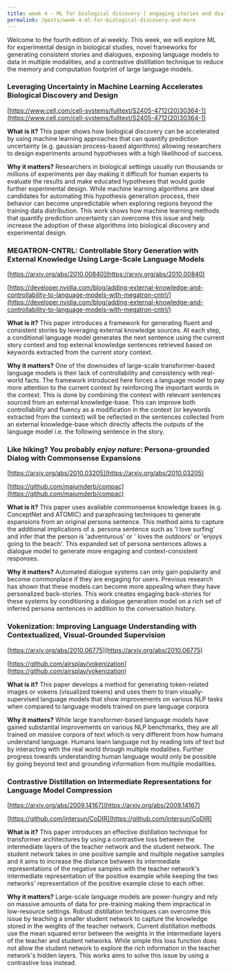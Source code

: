 ```yaml
---
title: week 4 - ML for biological discovery | engaging stories and dialogues | vokenization and contrastive distillation
permalink: /posts/week-4-ml-for-biological-discovery-and-more
---
```

Welcome to the fourth edition of ai weekly. This week, we will explore ML for experimental design in biological studies, novel frameworks for generating consistent stories and dialogues, exposing language models to data in multiple modalities, and a contrastive distillation technique to reduce the memory and computation footprint of large language models.

### Leveraging Uncertainty in Machine Learning Accelerates Biological Discovery and Design

[https://www.cell.com/cell-systems/fulltext/S2405-4712(20)30364-1](https://www.cell.com/cell-systems/fulltext/S2405-4712(20)30364-1)

**What is it?** This paper shows how biological discovery can be accelerated by using machine learning approaches that can quantify prediction uncertainty (e.g. gaussian process-based algorithms) allowing researchers to design experiments around hypotheses with a high likelihood of success.

**Why it matters?** Researchers in biological settings usually run thousands or millions of experiments per day making it difficult for human experts to evaluate the results and make educated hypotheses that would guide further experimental design. While machine learning algorithms are ideal candidates for automating this hypothesis generation process, their behavior can become unpredictable when exploring regions beyond the training data distribution. This work shows how machine learning methods that quantify prediction uncertainty can overcome this issue and help increase the adoption of these algorithms into biological discovery and experimental design.

### MEGATRON-CNTRL: Controllable Story Generation with External Knowledge Using Large-Scale Language Models

[https://arxiv.org/abs/2010.00840](https://arxiv.org/abs/2010.00840)

[https://developer.nvidia.com/blog/adding-external-knowledge-and-controllability-to-language-models-with-megatron-cntrl/](https://developer.nvidia.com/blog/adding-external-knowledge-and-controllability-to-language-models-with-megatron-cntrl/)

**What is it?** This paper introduces a framework for generating fluent and consistent stories by leveraging external knowledge sources. At each step, a conditional language model generates the next sentence using the current story context and top external knowledge sentences retrieved based on keywords extracted from the current story context.

**Why it matters?** One of the downsides of large-scale transformer-based language models is their lack of controllability and consistency with real-world facts. The framework introduced here forces a language model to pay more attention to the current context by reinforcing the important words in the context. This is done by combining the context with relevant sentences sourced from an external knowledge-base. This can improve both controllability and fluency as a modification in the context (or keywords extracted from the context) will be reflected in the sentences collected from an external knowledge-base which directly affects the outputs of the language model i.e. the following sentence in the story.

### Like hiking? You probably *enjoy nature*: Persona-grounded Dialog with Commonsense Expansions

[https://arxiv.org/abs/2010.03205](https://arxiv.org/abs/2010.03205)

[https://github.com/majumderb/compac](https://github.com/majumderb/compac)

**What is it?** This paper uses available commonsense knowledge bases (e.g. ConceptNet and ATOMIC) and paraphrasing techniques to generate expansions from an original persona sentence. This method aims to capture the additional implications of a. persona sentence such as 'I love surfing' and infer that the person is 'adventurous' or ' loves the outdoors' or 'enjoys going to the beach'. This expanded set of persona sentences allows a dialogue model to generate more engaging and context-consistent responses.

**Why it matters?** Automated dialogue systems can only gain popularity and become commonplace if they are engaging for users. Previous research has shown that these models can become more appealing when they have personalized back-stories. This work creates engaging back-stories for these systems by conditioning a dialogue generation model on a rich set of inferred persona sentences in addition to the conversation history.

### Vokenization: Improving Language Understanding with Contextualized, Visual-Grounded Supervision

[https://arxiv.org/abs/2010.06775](https://arxiv.org/abs/2010.06775)

[https://github.com/airsplay/vokenization](https://github.com/airsplay/vokenization)

**What is it?** This paper develops a method for generating token-related images or vokens (visualized tokens) and uses them to train visually-supervised language models that show improvements on various NLP tasks when compared to language models trained on pure language corpora

**Why it matters?** While large transformer-based language models have gained substantial improvements on various NLP benchmarks, they are all trained on massive corpora of text which is very different from how humans understand language. Humans learn language not by reading lots of text but by interacting with the real world through multiple modalities. Further progress towards understanding human language would only be possible by going beyond text and grounding information from multiple modalities.

### Contrastive Distillation on Intermediate Representations for Language Model Compression

[https://arxiv.org/abs/2009.14167](https://arxiv.org/abs/2009.14167)

[https://github.com/intersun/CoDIR](https://github.com/intersun/CoDIR)

**What is it?** This paper introduces an effective distillation technique for transformer architectures by using a contrastive loss between the intermediate layers of the teacher network and the student network. The student network takes in one positive sample and multiple negative samples and it aims to increase the distance between its intermediate representations of the negative samples with the teacher network's intermediate representation of the positive example while keeping the two networks' representation of the positive example close to each other.

**Why it matters?** Large-scale language models are power-hungry and rely on massive amounts of data for pre-training making them impractical in low-resource settings. Robust distillation techniques can overcome this issue by teaching a smaller student network to capture the knowledge stored in the weights of the teacher network. Current distillation methods use the mean squared error between the weights in the intermediate layers of the teacher and student networks. While simple this loss function does not allow the student network to explore the rich information in the teacher network's hidden layers. This works aims to solve this issue by using a contrastive loss instead.